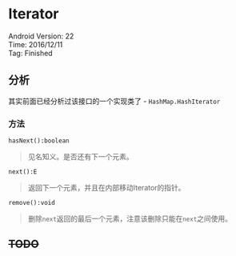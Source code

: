 # Iterator

Android Version: 22  
Time: 2016/12/11  
Tag: Finished  

## 分析
其实前面已经分析过该接口的一个实现类了 - `HashMap.HashIterator`

### 方法
`hasNext():boolean`

> 见名知义。是否还有下一个元素。

`next():E`

> 返回下一个元素，并且在内部移动Iterator的指针。

`remove():void`

> 删除`next`返回的最后一个元素，注意该删除只能在`next`之间使用。

## ~~TODO~~
